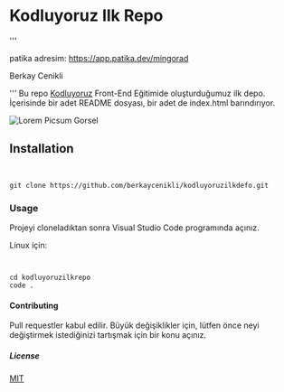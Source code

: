 # Kodluyoruz Ilk Repo
'''

patika adresim: https://app.patika.dev/mingorad

Berkay Cenikli

'''
Bu repo [Kodluyoruz](http://kodluyoruz.org) Front-End Eğitimide oluşturduğumuz ilk depo. İçerisinde bir adet README dosyası, bir adet de index.html barındırıyor.

![Lorem Picsum Gorsel](https://picsum.photos/200/300?grayscale)



## Installation

```


git clone https://github.com/berkaycenikli/kodluyoruzilkdefo.git

```

### Usage

Projeyi cloneladıktan sonra Visual Studio Code programında açınız.

Linux için:

```


cd kodluyoruzilkrepo 
code .

```
#### Contributing

Pull requestler kabul edilir. Büyük değişiklikler için, lütfen önce neyi değiştirmek istediğinizi tartışmak için bir konu açınız.

##### License

[MIT](https://github.com/berkaycenikli/kodluyoruzilkdefo/blob/main/LICENSE)
